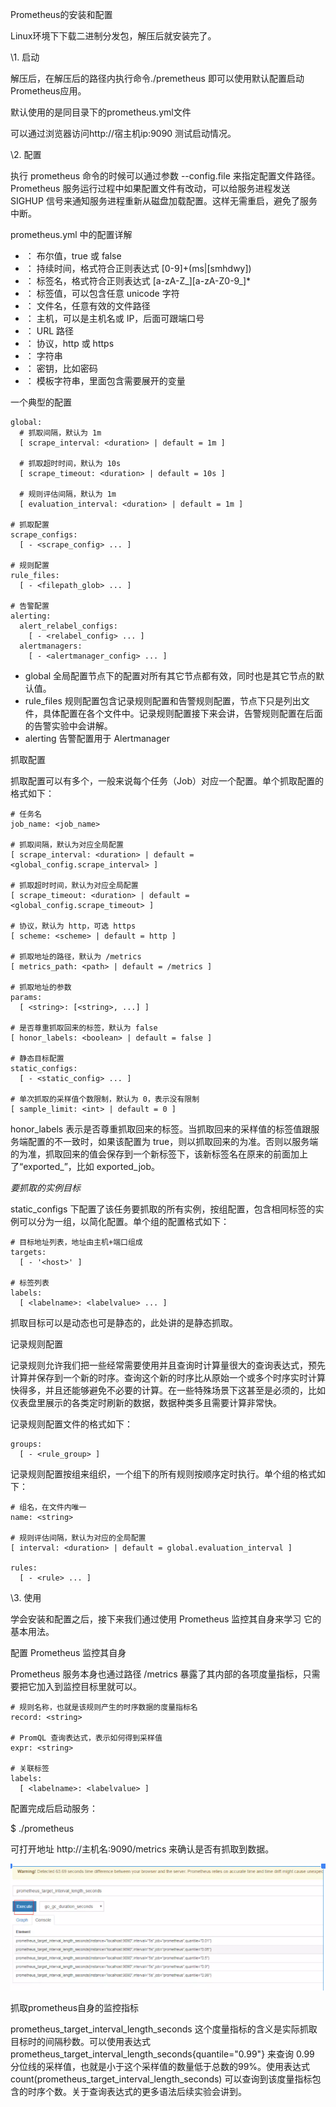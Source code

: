 Prometheus的安装和配置

Linux环境下下载二进制分发包，解压后就安装完了。

\1. 启动

解压后，在解压后的路径内执行命令./premetheus 即可以使用默认配置启动Prometheus应用。

默认使用的是同目录下的prometheus.yml文件

可以通过浏览器访问http://宿主机ip:9090 测试启动情况。

\2. 配置

执行 prometheus 命令的时候可以通过参数 --config.file 来指定配置文件路径。Prometheus 服务运行过程中如果配置文件有改动，可以给服务进程发送 SIGHUP 信号来通知服务进程重新从磁盘加载配置。这样无需重启，避免了服务中断。

prometheus.yml 中的配置详解

- ： 布尔值，true 或 false
- ： 持续时间，格式符合正则表达式 [0-9]+(ms|[smhdwy])
- ： 标签名，格式符合正则表达式 [a-zA-Z_][a-zA-Z0-9_]*
- ： 标签值，可以包含任意 unicode 字符
- ： 文件名，任意有效的文件路径
- ： 主机，可以是主机名或 IP，后面可跟端口号
- ： URL 路径
- ： 协议，http 或 https
- ： 字符串
- ： 密钥，比如密码
- ： 模板字符串，里面包含需要展开的变量

一个典型的配置

```shell
global:
  # 抓取间隔，默认为 1m
  [ scrape_interval: <duration> | default = 1m ]

  # 抓取超时时间，默认为 10s
  [ scrape_timeout: <duration> | default = 10s ]

  # 规则评估间隔，默认为 1m
  [ evaluation_interval: <duration> | default = 1m ]

# 抓取配置
scrape_configs:
  [ - <scrape_config> ... ]

# 规则配置
rule_files:
  [ - <filepath_glob> ... ]

# 告警配置
alerting:
  alert_relabel_configs:
    [ - <relabel_config> ... ]
  alertmanagers:
    [ - <alertmanager_config> ... ]
```

- global 全局配置节点下的配置对所有其它节点都有效，同时也是其它节点的默认值。
- rule_files 规则配置包含记录规则配置和告警规则配置，节点下只是列出文件，具体配置在各个文件中。记录规则配置接下来会讲，告警规则配置在后面的告警实验中会讲解。
- alerting 告警配置用于 Alertmanager

抓取配置

抓取配置可以有多个，一般来说每个任务（Job）对应一个配置。单个抓取配置的格式如下：

```shell
# 任务名
job_name: <job_name>

# 抓取间隔，默认为对应全局配置
[ scrape_interval: <duration> | default = <global_config.scrape_interval> ]

# 抓取超时时间，默认为对应全局配置
[ scrape_timeout: <duration> | default = <global_config.scrape_timeout> ]

# 协议，默认为 http，可选 https
[ scheme: <scheme> | default = http ]

# 抓取地址的路径，默认为 /metrics
[ metrics_path: <path> | default = /metrics ]

# 抓取地址的参数
params:
  [ <string>: [<string>, ...] ]

# 是否尊重抓取回来的标签，默认为 false
[ honor_labels: <boolean> | default = false ]

# 静态目标配置
static_configs:
  [ - <static_config> ... ]

# 单次抓取的采样值个数限制，默认为 0，表示没有限制
[ sample_limit: <int> | default = 0 ]
```

honor_labels 表示是否尊重抓取回来的标签。当抓取回来的采样值的标签值跟服务端配置的不一致时，如果该配置为 true，则以抓取回来的为准。否则以服务端的为准，抓取回来的值会保存到一个新标签下，该新标签名在原来的前面加上了“exported_”，比如 exported_job。

*要抓取的实例目标*

static_configs 下配置了该任务要抓取的所有实例，按组配置，包含相同标签的实例可以分为一组，以简化配置。单个组的配置格式如下：

```shell
# 目标地址列表，地址由主机+端口组成
targets:
  [ - '<host>' ]

# 标签列表
labels:
  [ <labelname>: <labelvalue> ... ]
```

抓取目标可以是动态也可是静态的，此处讲的是静态抓取。

记录规则配置

记录规则允许我们把一些经常需要使用并且查询时计算量很大的查询表达式，预先计算并保存到一个新的时序。查询这个新的时序比从原始一个或多个时序实时计算快得多，并且还能够避免不必要的计算。在一些特殊场景下这甚至是必须的，比如仪表盘里展示的各类定时刷新的数据，数据种类多且需要计算非常快。

记录规则配置文件的格式如下：

```shell
groups:
  [ - <rule_group> ]
```

记录规则配置按组来组织，一个组下的所有规则按顺序定时执行。单个组的格式如下：

```shell
# 组名，在文件内唯一
name: <string>

# 规则评估间隔，默认为对应的全局配置
[ interval: <duration> | default = global.evaluation_interval ]

rules:
  [ - <rule> ... ]
```

\3. 使用

学会安装和配置之后，接下来我们通过使用 Prometheus 监控其自身来学习 它的基本用法。

配置 Prometheus 监控其自身

Prometheus 服务本身也通过路径 /metrics 暴露了其内部的各项度量指标，只需要把它加入到监控目标里就可以。

```shell
# 规则名称，也就是该规则产生的时序数据的度量指标名
record: <string>

# PromQL 查询表达式，表示如何得到采样值
expr: <string>

# 关联标签
labels:
  [ <labelname>: <labelvalue> ]
```

配置完成后启动服务：

$ ./prometheus

可打开地址 http://主机名:9090/metrics 来确认是否有抓取到数据。

![image-20221013180606142](../../../Image/image-20221013180606142.png)

抓取prometheus自身的监控指标

prometheus_target_interval_length_seconds 这个度量指标的含义是实际抓取目标时的间隔秒数。可以使用表达式 prometheus_target_interval_length_seconds{quantile="0.99"} 来查询 0.99 分位线的采样值，也就是小于这个采样值的数量低于总数的99%。使用表达式 count(prometheus_target_interval_length_seconds) 可以查询到该度量指标包含的时序个数。关于查询表达式的更多语法后续实验会讲到。

